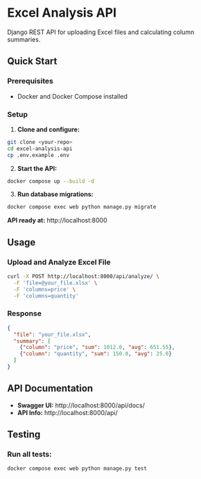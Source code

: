 # Excel Analysis API

Django REST API for uploading Excel files and calculating column summaries.

## Quick Start

### Prerequisites

- Docker and Docker Compose installed

### Setup

1. **Clone and configure:**
```bash
git clone <your-repo>
cd excel-analysis-api
cp .env.example .env
```

2. **Start the API:**
```bash
docker compose up --build -d
```

3. **Run database migrations:**
```bash
docker compose exec web python manage.py migrate
```

**API ready at:** http://localhost:8000

## Usage

### Upload and Analyze Excel File

```bash
curl -X POST http://localhost:8000/api/analyze/ \
  -F 'file=@your_file.xlsx' \
  -F 'columns=price' \
  -F 'columns=quantity'
```

### Response

```json
{
  "file": "your_file.xlsx",
  "summary": [
    {"column": "price", "sum": 1012.0, "avg": 651.55},
    {"column": "quantity", "sum": 150.0, "avg": 25.0}
  ]
}
```

## API Documentation

- **Swagger UI:** http://localhost:8000/api/docs/
- **API Info:** http://localhost:8000/api/

## Testing

### Run all tests:
```bash
docker compose exec web python manage.py test
```